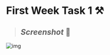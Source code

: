# **First Week Task 1 ⚒️**
> ## _Screenshot_ 📸
![img](./screenShot/Screen%20Shot%202024-04-09%20at%2011.24.56-fullpage.png)
